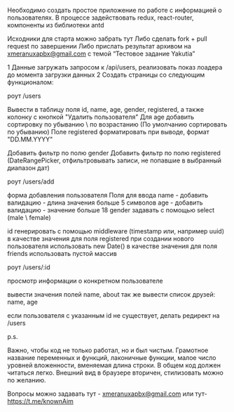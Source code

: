 Необходимо создать простое приложение по работе с информацией о пользователях.
В процессе задействовать redux, react-router, компоненты из библиотеки antd


Исходники для старта можно забрать тут
Либо сделать fork + pull request по завершении
Либо прислать результат архивом на  xmeranuxapbx@gmail.com с темой “Тестовое задание Yakutia”


1 Данные загружать запросом к /api/users, реализовать показ лоадера до момента загрузки данных
2 Создать страницы со следующим функционалом:

роут /users

Вывести в таблицу поля
id, name, age, gender, registered, а также колонку с кнопкой "Удалить пользователя"
Для age добавить сортировку по убыванию \ по возрастанию (По умолчанию сортировать по убыванию)
Поле registered форматировать при выводе, формат "DD.MM.YYYY"

Добавить фильтр по полю gender
Добавить фильтр по полю registered (DateRangePicker, отфильтровывать записи, не попавшие в выбранный диапазон дат)

роут /users/add

форма добавления пользователя
Поля для ввода
name - добавить валидацию - длина значения больше 5 символов
age - добавить валидацию - значение больше 18
gender задавать с помощью select (male \ female)

id генерировать с помощью middleware (timestamp или, например uuid)
в качестве значения для поля registered при создании нового пользователя использовать new Date()
в качестве значения для поля friends использовать пустой массив

роут /users/:id

просмотр информации о конкретном пользователе

вывести значения полей name, about
так же вывести список друзей:
name, age

если пользователя с указанным id не существует, делать редирект на /users

p.s.

Важно, чтобы код не только работал, но и был чистым. Грамотное название переменных и функций, лаконичные функции, малое число уровней вложенности, вменяемая длина строки. В общем код должен читаться легко. Внешний вид в браузере вторичен, стилизовать можно по желанию.

Вопросы можно задавать
тут - xmeranuxapbx@gmail.com 
или
тут- https://t.me/knownAim
